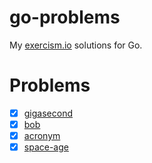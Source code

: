 # go-problems

My [exercism.io](http://exercism.io/) solutions for Go.

# Problems

- [X] [gigasecond](gigasecond)
- [X] [bob](bob)
- [X] [acronym](acronym)
- [X] [space-age](space-age)
